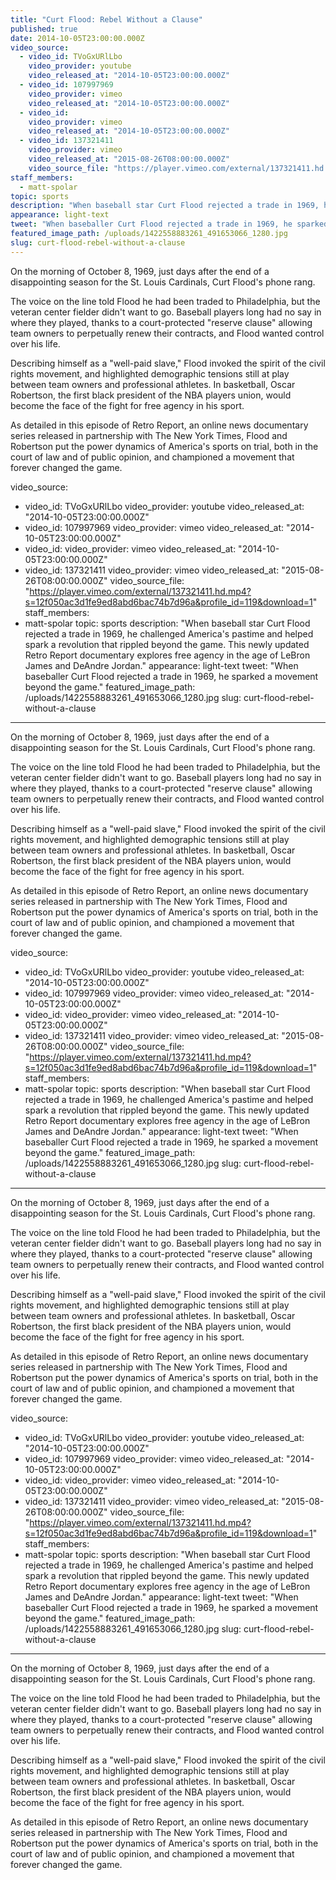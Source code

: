 ```yaml
---
title: "Curt Flood: Rebel Without a Clause"
published: true
date: 2014-10-05T23:00:00.000Z
video_source:
  - video_id: TVoGxURlLbo
    video_provider: youtube
    video_released_at: "2014-10-05T23:00:00.000Z"
  - video_id: 107997969
    video_provider: vimeo
    video_released_at: "2014-10-05T23:00:00.000Z"
  - video_id:
    video_provider: vimeo
    video_released_at: "2014-10-05T23:00:00.000Z"
  - video_id: 137321411
    video_provider: vimeo
    video_released_at: "2015-08-26T08:00:00.000Z"
    video_source_file: "https://player.vimeo.com/external/137321411.hd.mp4?s=12f050ac3d1fe9ed8abd6bac74b7d96a&profile_id=119&download=1"
staff_members:
  - matt-spolar
topic: sports
description: "When baseball star Curt Flood rejected a trade in 1969, he challenged America's pastime and helped spark a revolution that rippled beyond the game. This newly updated Retro Report documentary explores free agency in the age of LeBron James and DeAndre Jordan."
appearance: light-text
tweet: "When baseballer Curt Flood rejected a trade in 1969, he sparked a movement beyond the game."
featured_image_path: /uploads/1422558883261_491653066_1280.jpg
slug: curt-flood-rebel-without-a-clause
---
```


On the morning of October 8, 1969, just days after the end of a disappointing season for the St. Louis Cardinals, Curt Flood's phone rang.

The voice on the line told Flood he had been traded to Philadelphia, but the veteran center fielder didn't want to go. Baseball players long had no say in where they played, thanks to a court-protected "reserve clause" allowing team owners to perpetually renew their contracts, and Flood wanted control over his life.

Describing himself as a "well-paid slave," Flood invoked the spirit of the civil rights movement, and highlighted demographic tensions still at play between team owners and professional athletes. In basketball, Oscar Robertson, the first black president of the NBA players union, would become the face of the fight for free agency in his sport.

As detailed in this episode of Retro Report, an online news documentary series released in partnership with The New York Times, Flood and Robertson put the power dynamics of America's sports on trial, both in the court of law and of public opinion, and championed a movement that forever changed the game.

video_source:
  - video_id: TVoGxURlLbo
    video_provider: youtube
    video_released_at: "2014-10-05T23:00:00.000Z"
  - video_id: 107997969
    video_provider: vimeo
    video_released_at: "2014-10-05T23:00:00.000Z"
  - video_id:
    video_provider: vimeo
    video_released_at: "2014-10-05T23:00:00.000Z"
  - video_id: 137321411
    video_provider: vimeo
    video_released_at: "2015-08-26T08:00:00.000Z"
    video_source_file: "https://player.vimeo.com/external/137321411.hd.mp4?s=12f050ac3d1fe9ed8abd6bac74b7d96a&profile_id=119&download=1"
staff_members:
  - matt-spolar
topic: sports
description: "When baseball star Curt Flood rejected a trade in 1969, he challenged America's pastime and helped spark a revolution that rippled beyond the game. This newly updated Retro Report documentary explores free agency in the age of LeBron James and DeAndre Jordan."
appearance: light-text
tweet: "When baseballer Curt Flood rejected a trade in 1969, he sparked a movement beyond the game."
featured_image_path: /uploads/1422558883261_491653066_1280.jpg
slug: curt-flood-rebel-without-a-clause
---

On the morning of October 8, 1969, just days after the end of a disappointing season for the St. Louis Cardinals, Curt Flood's phone rang.

The voice on the line told Flood he had been traded to Philadelphia, but the veteran center fielder didn't want to go. Baseball players long had no say in where they played, thanks to a court-protected "reserve clause" allowing team owners to perpetually renew their contracts, and Flood wanted control over his life.

Describing himself as a "well-paid slave," Flood invoked the spirit of the civil rights movement, and highlighted demographic tensions still at play between team owners and professional athletes. In basketball, Oscar Robertson, the first black president of the NBA players union, would become the face of the fight for free agency in his sport.

As detailed in this episode of Retro Report, an online news documentary series released in partnership with The New York Times, Flood and Robertson put the power dynamics of America's sports on trial, both in the court of law and of public opinion, and championed a movement that forever changed the game.

video_source:
  - video_id: TVoGxURlLbo
    video_provider: youtube
    video_released_at: "2014-10-05T23:00:00.000Z"
  - video_id: 107997969
    video_provider: vimeo
    video_released_at: "2014-10-05T23:00:00.000Z"
  - video_id:
    video_provider: vimeo
    video_released_at: "2014-10-05T23:00:00.000Z"
  - video_id: 137321411
    video_provider: vimeo
    video_released_at: "2015-08-26T08:00:00.000Z"
    video_source_file: "https://player.vimeo.com/external/137321411.hd.mp4?s=12f050ac3d1fe9ed8abd6bac74b7d96a&profile_id=119&download=1"
staff_members:
  - matt-spolar
topic: sports
description: "When baseball star Curt Flood rejected a trade in 1969, he challenged America's pastime and helped spark a revolution that rippled beyond the game. This newly updated Retro Report documentary explores free agency in the age of LeBron James and DeAndre Jordan."
appearance: light-text
tweet: "When baseballer Curt Flood rejected a trade in 1969, he sparked a movement beyond the game."
featured_image_path: /uploads/1422558883261_491653066_1280.jpg
slug: curt-flood-rebel-without-a-clause
---

On the morning of October 8, 1969, just days after the end of a disappointing season for the St. Louis Cardinals, Curt Flood's phone rang.

The voice on the line told Flood he had been traded to Philadelphia, but the veteran center fielder didn't want to go. Baseball players long had no say in where they played, thanks to a court-protected "reserve clause" allowing team owners to perpetually renew their contracts, and Flood wanted control over his life.

Describing himself as a "well-paid slave," Flood invoked the spirit of the civil rights movement, and highlighted demographic tensions still at play between team owners and professional athletes. In basketball, Oscar Robertson, the first black president of the NBA players union, would become the face of the fight for free agency in his sport.

As detailed in this episode of Retro Report, an online news documentary series released in partnership with The New York Times, Flood and Robertson put the power dynamics of America's sports on trial, both in the court of law and of public opinion, and championed a movement that forever changed the game.

video_source:
  - video_id: TVoGxURlLbo
    video_provider: youtube
    video_released_at: "2014-10-05T23:00:00.000Z"
  - video_id: 107997969
    video_provider: vimeo
    video_released_at: "2014-10-05T23:00:00.000Z"
  - video_id:
    video_provider: vimeo
    video_released_at: "2014-10-05T23:00:00.000Z"
  - video_id: 137321411
    video_provider: vimeo
    video_released_at: "2015-08-26T08:00:00.000Z"
    video_source_file: "https://player.vimeo.com/external/137321411.hd.mp4?s=12f050ac3d1fe9ed8abd6bac74b7d96a&profile_id=119&download=1"
staff_members:
  - matt-spolar
topic: sports
description: "When baseball star Curt Flood rejected a trade in 1969, he challenged America's pastime and helped spark a revolution that rippled beyond the game. This newly updated Retro Report documentary explores free agency in the age of LeBron James and DeAndre Jordan."
appearance: light-text
tweet: "When baseballer Curt Flood rejected a trade in 1969, he sparked a movement beyond the game."
featured_image_path: /uploads/1422558883261_491653066_1280.jpg
slug: curt-flood-rebel-without-a-clause
---

On the morning of October 8, 1969, just days after the end of a disappointing season for the St. Louis Cardinals, Curt Flood's phone rang.

The voice on the line told Flood he had been traded to Philadelphia, but the veteran center fielder didn't want to go. Baseball players long had no say in where they played, thanks to a court-protected "reserve clause" allowing team owners to perpetually renew their contracts, and Flood wanted control over his life.

Describing himself as a "well-paid slave," Flood invoked the spirit of the civil rights movement, and highlighted demographic tensions still at play between team owners and professional athletes. In basketball, Oscar Robertson, the first black president of the NBA players union, would become the face of the fight for free agency in his sport.

As detailed in this episode of Retro Report, an online news documentary series released in partnership with The New York Times, Flood and Robertson put the power dynamics of America's sports on trial, both in the court of law and of public opinion, and championed a movement that forever changed the game.


